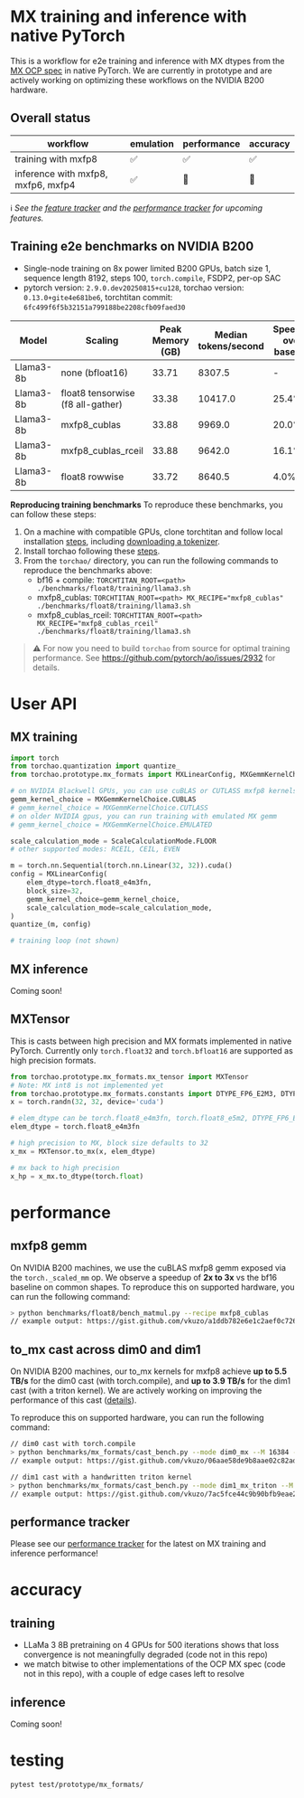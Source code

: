 # MX training and inference with native PyTorch

This is a workflow for e2e training and inference with MX dtypes from the [MX OCP spec](https://www.opencompute.org/documents/ocp-microscaling-formats-mx-v1-0-spec-final-pdf)
in native PyTorch.  We are currently in prototype and are actively working on optimizing these workflows on the NVIDIA B200 hardware.

## Overall status

| workflow | emulation | performance | accuracy |
| --- | --- | --- | --- |
| training with mxfp8 | ✅ | ✅ | ✅ |
| inference with mxfp8, mxfp6, mxfp4 | ✅ | 🔲 | 🔲 |

ℹ️ <em>See the [feature tracker](https://github.com/pytorch/ao/issues/556) and the [performance tracker](https://github.com/pytorch/ao/issues/1768) for upcoming features.</em>

## Training e2e benchmarks on NVIDIA B200

- Single-node training on 8x power limited B200 GPUs, batch size 1, sequence length 8192, steps 100, `torch.compile`, FSDP2, per-op SAC
- pytorch version: `2.9.0.dev20250815+cu128`, torchao version: `0.13.0+gite4e681be6`, torchtitan commit: `6fc499f6f5b32151a799188be2208cfb09faed30`

| Model         | Scaling                            | Peak Memory (GB)  | Median tokens/second | Speedup over baseline
| ------------- | ---------------------------------- | ------------------| -------------------- | ---------------------
| Llama3-8b     |  none (bfloat16)                   | 33.71             |  8307.5              | -
| Llama3-8b     |  float8 tensorwise (f8 all-gather) | 33.38             |  10417.0             | 25.4%
| Llama3-8b     |  mxfp8_cublas                      | 33.88             |  9969.0              | 20.0%
| Llama3-8b     |  mxfp8_cublas_rceil                | 33.88             |  9642.0              | 16.1%
| Llama3-8b     |  float8 rowwise                    | 33.72             |  8640.5              | 4.0%

**Reproducing training benchmarks**
To reproduce these benchmarks, you can follow these steps:

1. On a machine with compatible GPUs, clone torchtitan and follow local installation [steps](https://github.com/pytorch/torchtitan?tab=readme-ov-file#installation),
including [downloading a tokenizer](https://github.com/pytorch/torchtitan?tab=readme-ov-file#downloading-a-tokenizer).
2. Install torchao following these [steps](https://github.com/pytorch/ao/tree/main?tab=readme-ov-file#installation).
3. From the `torchao/` directory, you can run the following commands to reproduce the benchmarks above:
   - bf16 + compile: `TORCHTITAN_ROOT=<path> ./benchmarks/float8/training/llama3.sh`
   - mxfp8_cublas: `TORCHTITAN_ROOT=<path> MX_RECIPE="mxfp8_cublas" ./benchmarks/float8/training/llama3.sh`
   - mxfp8_cublas_rceil: `TORCHTITAN_ROOT=<path> MX_RECIPE="mxfp8_cublas_rceil" ./benchmarks/float8/training/llama3.sh`

> :warning: For now you need to build `torchao` from source for optimal training performance. See https://github.com/pytorch/ao/issues/2932 for details.

# User API

## MX training

```python
import torch
from torchao.quantization import quantize_
from torchao.prototype.mx_formats import MXLinearConfig, MXGemmKernelChoice, ScaleCalculationMode

# on NVIDIA Blackwell GPUs, you can use cuBLAS or CUTLASS mxfp8 kernels
gemm_kernel_choice = MXGemmKernelChoice.CUBLAS
# gemm_kernel_choice = MXGemmKernelChoice.CUTLASS
# on older NVIDIA gpus, you can run training with emulated MX gemm
# gemm_kernel_choice = MXGemmKernelChoice.EMULATED

scale_calculation_mode = ScaleCalculationMode.FLOOR
# other supported modes: RCEIL, CEIL, EVEN

m = torch.nn.Sequential(torch.nn.Linear(32, 32)).cuda()
config = MXLinearConfig(
    elem_dtype=torch.float8_e4m3fn,
    block_size=32,
    gemm_kernel_choice=gemm_kernel_choice,
    scale_calculation_mode=scale_calculation_mode,
)
quantize_(m, config)

# training loop (not shown)
```

## MX inference

Coming soon!

## MXTensor

This is casts between high precision and MX formats implemented in native PyTorch. Currently
only `torch.float32` and `torch.bfloat16` are supported as high precision formats.

```python
from torchao.prototype.mx_formats.mx_tensor import MXTensor
# Note: MX int8 is not implemented yet
from torchao.prototype.mx_formats.constants import DTYPE_FP6_E2M3, DTYPE_FP6_E3M2
x = torch.randn(32, 32, device='cuda')

# elem_dtype can be torch.float8_e4m3fn, torch.float8_e5m2, DTYPE_FP6_E2M3, DTYPE_FP6_E3M2, torch.float4_e2m1fn_x2
elem_dtype = torch.float8_e4m3fn

# high precision to MX, block size defaults to 32
x_mx = MXTensor.to_mx(x, elem_dtype)

# mx back to high precision
x_hp = x_mx.to_dtype(torch.float)
```

# performance

## mxfp8 gemm

On NVIDIA B200 machines, we use the cuBLAS mxfp8 gemm exposed via the `torch._scaled_mm` op.
We observe a speedup of **2x to 3x** vs the bf16 baseline on common shapes.  To reproduce this
on supported hardware, you can run the following command:

```bash
> python benchmarks/float8/bench_matmul.py --recipe mxfp8_cublas
// example output: https://gist.github.com/vkuzo/a1ddb782e6e1c2aef0c726b3df99efbc
```

## to_mx cast across dim0 and dim1

On NVIDIA B200 machines, our to_mx kernels for mxfp8 achieve **up to 5.5 TB/s** for the dim0 cast (with torch.compile),
and **up to 3.9 TB/s** for the dim1 cast (with a triton kernel). We are actively working on improving
the performance of this cast ([details](https://github.com/pytorch/ao/issues/1768)).

To reproduce this on supported hardware, you can run the following command:

```bash
// dim0 cast with torch.compile
> python benchmarks/mx_formats/cast_bench.py --mode dim0_mx --M 16384 --K 16384
// example output: https://gist.github.com/vkuzo/06aae58de9b8aae02c82adb00eb33197

// dim1 cast with a handwritten triton kernel
> python benchmarks/mx_formats/cast_bench.py --mode dim1_mx_triton --M 16384 --K 16384
// example output: https://gist.github.com/vkuzo/7ac5fce44c9b90bfb9eae2a07b721cda
```

## performance tracker

Please see our [performance tracker](https://github.com/pytorch/ao/issues/1768) for the latest on MX training and inference performance!

# accuracy

## training

* LLaMa 3 8B pretraining on 4 GPUs for 500 iterations shows that loss convergence is not meaningfully degraded (code not in this repo)
* we match bitwise to other implementations of the OCP MX spec (code not in this repo), with a couple of edge cases left to resolve

## inference

Coming soon!

# testing

```bash
pytest test/prototype/mx_formats/
```

